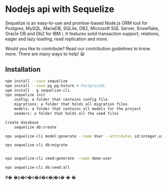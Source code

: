 # Nodejs api with Sequelize

Sequelize is an easy-to-use and promise-based Node.js ORM tool for Postgres, MySQL, MariaDB, SQLite, DB2, Microsoft SQL Server, Snowflake, Oracle DB and Db2 for IBM i. It features solid transaction support, relations, eager and lazy loading, read replication and more.

Would you like to contribute? Read our contribution guidelines to know more. There are many ways to help! 😃

## Installation
```sh
npm install --save sequelize
npm install --save pg pg-hstore # PostgresSQL
npm install - g sequelize-cli
npx sequelize init
    config: a folder that contains config file
    migrations: a folder that holds all migration files
    models: a folder that contains all models for the project
    seeders: a folder that holds all the seed files

Create database
    sequelize db:create

npx sequelize-cli model:generate --name User --attributes id:integer,userName:string,password:string,firstName:string,lastName:string,role:string  

npx sequelize-cli db:migrate


npx sequelize-cli seed:generate --name demo-user 

npx sequelize-cli db:seed:all
```



#� �p�n�o�d�e�j�s�
�
�
